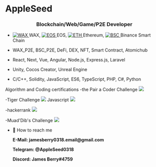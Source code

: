 # AppleSeed


<h3 align="center">Blockchain/Web/Game/P2E Developer</h3>




- <a href = "https://raw.githubusercontent.com/nullablebool/crypto-icons/master/32x32/WAX-32.png">
      <img src="https://raw.githubusercontent.com/nullablebool/crypto-icons/master/32x32/WAX-32.png" alt="WAX" title="WAX (WAXP)" style="max-width: 100%;">
    </a>WAX, 
    <a href = "https://raw.githubusercontent.com/nullablebool/crypto-icons/master/32x32/EOS-32.png">
    <img src="https://raw.githubusercontent.com/nullablebool/crypto-icons/master/32x32/EOS-32.png" alt="EOS" title="WAX (WAXP)" style="max-width: 100%;">
    </a>EOS, 
    <a href = "https://raw.githubusercontent.com/nullablebool/crypto-icons/master/32x32/ETH-32.png">
    <img src="https://raw.githubusercontent.com/nullablebool/crypto-icons/master/32x32/ETH-32.png" alt="ETH" title="WAX (WAXP)" style="max-width: 100%;">
    </a>Ethereum, 
    <a href = "https://raw.githubusercontent.com/nullablebool/crypto-icons/master/32x32/BNB-32.png">
    <img src="https://raw.githubusercontent.com/nullablebool/crypto-icons/master/32x32/BNB-32.png" alt="BSC" title="WAX (WAXP)" style="max-width: 100%;">
    </a>Binance Smart Chain

- WAX_P2E, BSC_P2E, DeFi, DEX, NFT, Smart Contract, Atomichub
- React, Next, Vue, Angular, Node.js, Express.js, Laravel
- Unity, Cocos Creator, Unreal Engine
- C/C++, Solidity, JavaScript, ES6, TypeScript, PHP, C#, Python

Algorithm and Coding certifications
-the Pair a Coder Challenge
<img src = "https://app.codility.com/cert/view/cert9MUMX3-89JH5PH5AZUDVTPU" />

-Tiger Challenge
<img src = "https://app.codility.com/cert/view/certRUCBQM-NWN7CNNWRB523T4X" />
Javascript
<img src = "https://app.codility.com/cert/view/cert63GTFK-5BKEMUNF28Q5BRX5" />

-hackerrank
<img src = "https://www.hackerrank.com/certificates/bd1ecdad2194" />

-Muad'Dib's Challenge
<img src = "https://app.codility.com/cert/view/cert39X3A4-22GFWTYE2FY9ZX4A" />

- 🤝 How to reach me 
  <p><b>E-Mail: jamesberry0318.email@gmail.com</b></p>
  <p><b>Telegram: @AppleSeed0318</b></p>
  <p><b>Discord: James Berry#4759</b></p>

